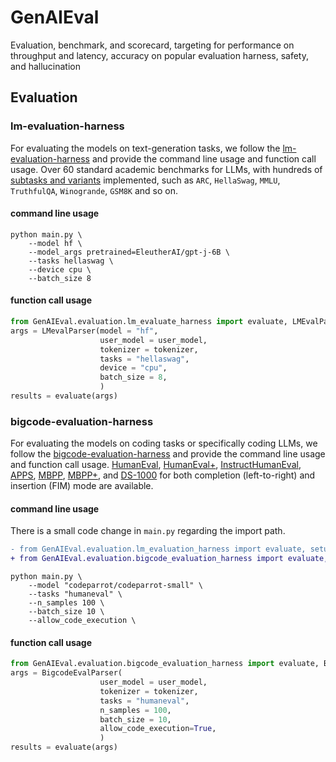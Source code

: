 # GenAIEval
Evaluation, benchmark, and scorecard, targeting for performance on throughput and latency, accuracy on popular evaluation harness, safety, and hallucination

## Evaluation
### lm-evaluation-harness
For evaluating the models on text-generation tasks, we follow the [lm-evaluation-harness](https://github.com/EleutherAI/lm-evaluation-harness/) and provide the command line usage and function call usage. Over 60 standard academic benchmarks for LLMs, with hundreds of [subtasks and variants](https://github.com/EleutherAI/lm-evaluation-harness/tree/v0.4.2/lm_eval/tasks) implemented, such as `ARC`, `HellaSwag`, `MMLU`, `TruthfulQA`, `Winogrande`, `GSM8K` and so on.
#### command line usage
```shell
python main.py \
    --model hf \
    --model_args pretrained=EleutherAI/gpt-j-6B \
    --tasks hellaswag \
    --device cpu \
    --batch_size 8
```
#### function call usage
```python
from GenAIEval.evaluation.lm_evaluate_harness import evaluate, LMEvalParser
args = LMevalParser(model = "hf", 
                    user_model = user_model,
                    tokenizer = tokenizer,
                    tasks = "hellaswag",
                    device = "cpu",
                    batch_size = 8,
                    )
results = evaluate(args)
```

### bigcode-evaluation-harness
For evaluating the models on coding tasks or specifically coding LLMs, we follow the [bigcode-evaluation-harness](https://github.com/bigcode-project/bigcode-evaluation-harness) and provide the command line usage and function call usage. [HumanEval](https://huggingface.co/datasets/openai_humaneval), [HumanEval+](https://huggingface.co/datasets/evalplus/humanevalplus), [InstructHumanEval](https://huggingface.co/datasets/codeparrot/instructhumaneval), [APPS](https://huggingface.co/datasets/codeparrot/apps), [MBPP](https://huggingface.co/datasets/mbpp), [MBPP+](https://huggingface.co/datasets/evalplus/mbppplus), and [DS-1000](https://github.com/HKUNLP/DS-1000/) for both completion (left-to-right) and insertion (FIM) mode are available.
#### command line usage
There is a small code change in `main.py` regarding the import path.
```diff
- from GenAIEval.evaluation.lm_evaluation_harness import evaluate, setup_parser
+ from GenAIEval.evaluation.bigcode_evaluation_harness import evaluate, setup_parser
```
```shell
python main.py \
    --model "codeparrot/codeparrot-small" \
    --tasks "humaneval" \
    --n_samples 100 \
    --batch_size 10 \
    --allow_code_execution \
```
#### function call usage
```python
from GenAIEval.evaluation.bigcode_evaluation_harness import evaluate, BigcodeEvalParser
args = BigcodeEvalParser(
                    user_model = user_model,
                    tokenizer = tokenizer,
                    tasks = "humaneval",
                    n_samples = 100,
                    batch_size = 10,
                    allow_code_execution=True,
                    )
results = evaluate(args)
```